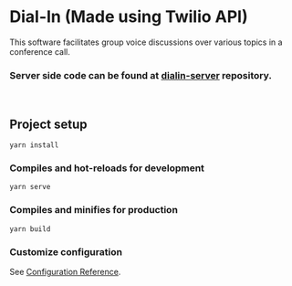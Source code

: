# Dial-In (Made using Twilio API)

This software facilitates group voice discussions over various topics in a conference call.

### Server side code can be found at [dialin-server](https://github.com/kyteinsky/dialin-server.git) repository.

<br />

## Project setup
```
yarn install
```

### Compiles and hot-reloads for development
```
yarn serve
```

### Compiles and minifies for production
```
yarn build
```

### Customize configuration
See [Configuration Reference](https://cli.vuejs.org/config/).
